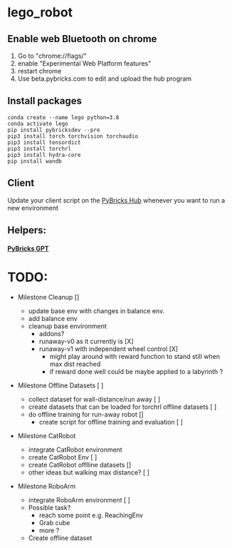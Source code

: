 # lego_robot

## Enable web Bluetooth on chrome

 1. Go to "chrome://flags/" 
 2. enable "Experimental Web Platform features"
 3. restart chrome
 4. Use beta.pybricks.com to edit and upload the hub program

## Install packages
```
conda create --name lego python=3.8
conda activate lego
pip install pybricksdev --pre
pip3 install torch torchvision torchaudio
pip3 install tensordict
pip3 install torchrl
pip3 install hydra-core
pip install wandb
```

## Client 
Update your client script on the [PyBricks Hub](https://beta.pybricks.com/) whenever you want to run a new environment


## Helpers:

#### [PyBricks GPT](https://chat.openai.com/g/g-YZYA1j4yF-pybrics-lego-doc) 


# TODO:

- Milestone Cleanup []
    - update base env with changes in balance env. 
    - add balance env
    - cleanup base environment
        - addons?
        - runaway-v0 as it currently is [X]
        - runaway-v1 with independent wheel control [X]
            - might play around with reward function to stand still when max dist reached
            - if reward done well could be maybe applied to a labyrinth ?

- Milestone Offline Datasets [ ]
    - collect dataset for wall-distance/run away [ ]
    - create datasets that can be loaded for torchrl offline datasets [ ]
    - do offline training for run-away robot []
        - create script for offline training and evaluation [ ]

- Milestone CatRobot
    - integrate CatRobot environment
    - create CatRobot Env [ ]
    - create CatRobot offlline datasets []
    - other ideas but walking max distance? [ ]

- Milestone RoboArm 
    - integrate RoboArm environment [ ]
    - Possible task? 
        - reach some point e.g. ReachingEnv
        - Grab cube 
        - more ? 
    - Create offline dataset
